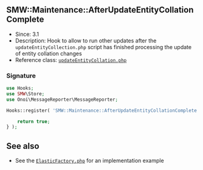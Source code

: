 ## SMW::Maintenance::AfterUpdateEntityCollationComplete

* Since: 3.1
* Description: Hook to allow to run other updates after the `updateEntityCollection.php` script has finished processing the update of entity collation changes
* Reference class: [`updateEntityCollation.php`][updateEntityCollation.php]

### Signature

```php
use Hooks;
use SMW\Store;
use Onoi\MessageReporter\MessageReporter;

Hooks::register( 'SMW::Maintenance::AfterUpdateEntityCollationComplete', function( Store $store, MessageReporter $messageReporter ) {

	return true;
} );
```

## See also

- See the [`ElasticFactory.php`][ElasticFactory.php] for an implementation example

[updateEntityCollation.php]:https://github.com/SemanticMediaWiki/SemanticMediaWiki/blob/master/maintenance/updateEntityCollation.php
[ElasticFactory.php]:https://github.com/SemanticMediaWiki/SemanticMediaWiki/blob/master/src/Elastic/ElasticFactory.php
